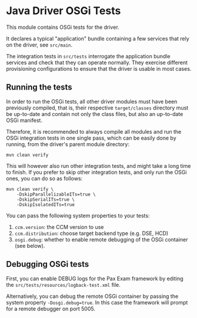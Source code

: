 <!--
Licensed to the Apache Software Foundation (ASF) under one
or more contributor license agreements.  See the NOTICE file
distributed with this work for additional information
regarding copyright ownership.  The ASF licenses this file
to you under the Apache License, Version 2.0 (the
"License"); you may not use this file except in compliance
with the License.  You may obtain a copy of the License at

  http://www.apache.org/licenses/LICENSE-2.0

Unless required by applicable law or agreed to in writing,
software distributed under the License is distributed on an
"AS IS" BASIS, WITHOUT WARRANTIES OR CONDITIONS OF ANY
KIND, either express or implied.  See the License for the
specific language governing permissions and limitations
under the License.
-->

# Java Driver OSGi Tests

This module contains OSGi tests for the driver.

It declares a typical "application" bundle containing a few services that rely 
on the driver, see `src/main`.

The integration tests in `src/tests` interrogate the application bundle services 
and check that they can operate normally. They exercise different provisioning
configurations to ensure that the driver is usable in most cases.

## Running the tests

In order to run the OSGi tests, all other driver modules must have been 
previously compiled, that is, their respective `target/classes` directory must 
be up-to-date and contain not only the class files, but also an up-to-date OSGi 
manifest.

Therefore, it is recommended to always compile all modules and run the OSGi
integration tests in one single pass, which can be easily done by running,
from the driver's parent module directory: 

    mvn clean verify
    
This will however also run other integration tests, and might take a long time
to finish. If you prefer to skip other integration tests, and only run the
OSGi ones, you can do so as follows:

    mvn clean verify \
        -DskipParallelizableITs=true \
        -DskipSerialITs=true \
        -DskipIsolatedITs=true

You can pass the following system properties to your tests:

1. `ccm.version`: the CCM version to use
2. `ccm.distribution`: choose target backend type (e.g. DSE, HCD)
3. `osgi.debug`: whether to enable remote debugging of the OSGi container (see
   below).
   
## Debugging OSGi tests

First, you can enable DEBUG logs for the Pax Exam framework by editing the
`src/tests/resources/logback-test.xml` file.

Alternatively, you can debug the remote OSGi container by passing the system 
property `-Dosgi.debug=true`. In this case the framework will prompt for a
remote debugger on port 5005.
